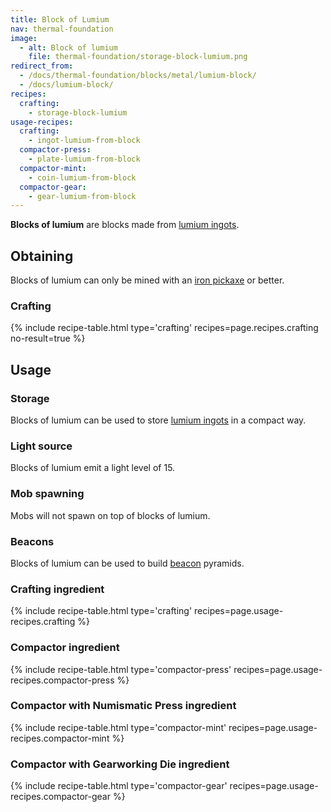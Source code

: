 ```yaml
---
title: Block of Lumium
nav: thermal-foundation
image:
  - alt: Block of lumium
    file: thermal-foundation/storage-block-lumium.png
redirect_from:
  - /docs/thermal-foundation/blocks/metal/lumium-block/
  - /docs/lumium-block/
recipes:
  crafting:
    - storage-block-lumium
usage-recipes:
  crafting:
    - ingot-lumium-from-block
  compactor-press:
    - plate-lumium-from-block
  compactor-mint:
    - coin-lumium-from-block
  compactor-gear:
    - gear-lumium-from-block
---
```


**Blocks of lumium** are blocks made from [lumium ingots](/docs/lumium-ingot/).


Obtaining
---------

Blocks of lumium can only be mined with an [iron
pickaxe](https://minecraft.gamepedia.com/Pickaxe) or better.

### Crafting
{% include recipe-table.html type='crafting' recipes=page.recipes.crafting no-result=true %}


Usage
-----

### Storage
Blocks of lumium can be used to store [lumium ingots](/docs/lumium-ingot/) in a
compact way.

### Light source
Blocks of lumium emit a light level of 15.

### Mob spawning
Mobs will not spawn on top of blocks of lumium.

### Beacons
Blocks of lumium can be used to build
[beacon](https://minecraft.gamepedia.com/Beacon) pyramids.

### Crafting ingredient
{% include recipe-table.html type='crafting' recipes=page.usage-recipes.crafting %}

### Compactor ingredient
{% include recipe-table.html type='compactor-press' recipes=page.usage-recipes.compactor-press %}

### Compactor with Numismatic Press ingredient
{% include recipe-table.html type='compactor-mint' recipes=page.usage-recipes.compactor-mint %}

### Compactor with Gearworking Die ingredient
{% include recipe-table.html type='compactor-gear' recipes=page.usage-recipes.compactor-gear %}
